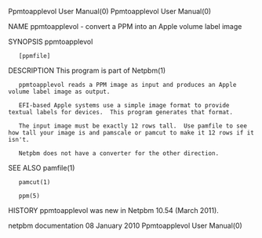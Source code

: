 Ppmtoapplevol User Manual(0)                                                                                                                                                     Ppmtoapplevol User Manual(0)



NAME
       ppmtoapplevol - convert a PPM into an Apple volume label image


SYNOPSIS
       ppmtoapplevol

       [ppmfile]


DESCRIPTION
       This program is part of Netpbm(1)

       ppmtoapplevol reads a PPM image as input and produces an Apple volume label image as output.

       EFI-based Apple systems use a simple image format to provide textual labels for devices.  This program generates that format.

       The input image must be exactly 12 rows tall.  Use pamfile to see how tall your image is and pamscale or pamcut to make it 12 rows if it isn't.

       Netpbm does not have a converter for the other direction.


SEE ALSO
       pamfile(1)

       pamcut(1)

       ppm(5)



HISTORY
       ppmtoapplevol was new in Netpbm 10.54 (March 2011).



netpbm documentation                                                                           08 January 2010                                                                   Ppmtoapplevol User Manual(0)
